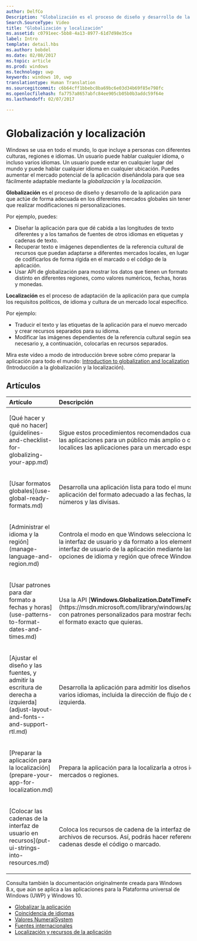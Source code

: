 ```yaml
---
author: DelfCo
Description: "Globalización es el proceso de diseño y desarrollo de la aplicación para que actúe de forma adecuada en los diferentes mercados globales sin tener que realizar modificaciones ni personalizaciones."
Search.SourceType: Video
title: "Globalización y localización"
ms.assetid: c0791eec-5bb8-4a13-8977-61d7d98e35ce
label: Intro
template: detail.hbs
ms.author: bobdel
ms.date: 02/08/2017
ms.topic: article
ms.prod: windows
ms.technology: uwp
keywords: windows 10, uwp
translationtype: Human Translation
ms.sourcegitcommit: c6b64cff1bbebc8ba69bc6e03d34b69f85e798fc
ms.openlocfilehash: fa7757a8657abfc84ee905cb05b0b3addc59f64e
ms.lasthandoff: 02/07/2017

---
```


# <a name="globalization-and-localization"></a>Globalización y localización
<link rel="stylesheet" href="https://az835927.vo.msecnd.net/sites/uwp/Resources/css/custom.css">

Windows se usa en todo el mundo, lo que incluye a personas con diferentes culturas, regiones e idiomas. Un usuario puede hablar cualquier idioma, o incluso varios idiomas. Un usuario puede estar en cualquier lugar del mundo y puede hablar cualquier idioma en cualquier ubicación. Puedes aumentar el mercado potencial de la aplicación diseñándola para que sea fácilmente adaptable mediante la *globalización* y la *localización*.

**Globalización** es el proceso de diseño y desarrollo de la aplicación para que actúe de forma adecuada en los diferentes mercados globales sin tener que realizar modificaciones ni personalizaciones.

Por ejemplo, puedes:

-   Diseñar la aplicación para que dé cabida a las longitudes de texto diferentes y a los tamaños de fuentes de otros idiomas en etiquetas y cadenas de texto.
-   Recuperar texto e imágenes dependientes de la referencia cultural de recursos que puedan adaptarse a diferentes mercados locales, en lugar de codificarlos de forma rígida en el marcado o el código de la aplicación.
-   Usar API de globalización para mostrar los datos que tienen un formato distinto en diferentes regiones, como valores numéricos, fechas, horas y monedas.

**Localización** es el proceso de adaptación de la aplicación para que cumpla los requisitos políticos, de idioma y cultura de un mercado local específico.

Por ejemplo:

-   Traducir el texto y las etiquetas de la aplicación para el nuevo mercado y crear recursos separados para su idioma.
-   Modificar las imágenes dependientes de la referencia cultural según sea necesario y, a continuación, colocarlas en recursos separados.

Mira este vídeo a modo de introducción breve sobre cómo preparar la aplicación para todo el mundo: [Introduction to globalization and localization](https://channel9.msdn.com/Blogs/One-Dev-Minute/Introduction-to-globalization-and-localization) (Introducción a la globalización y la localización).

## <a name="articles"></a>Artículos
<table>
<colgroup>
<col width="50%" />
<col width="50%" />
</colgroup>
<thead>
<tr class="header">
<th align="left">Artículo</th>
<th align="left">Descripción</th>
</tr>
</thead>
<tbody>
<tr class="odd">
<td align="left"><p>[Qué hacer y qué no hacer](guidelines-and-checklist-for-globalizing-your-app.md)</p></td>
<td align="left"><p>Sigue estos procedimientos recomendados cuando globalices las aplicaciones para un público más amplio o cuando localices las aplicaciones para un mercado específico.</p></td>
</tr>
<tr class="odd">
<td align="left"><p>[Usar formatos globales](use-global-ready-formats.md)</p></td>
<td align="left"><p>Desarrolla una aplicación lista para todo el mundo mediante la aplicación del formato adecuado a las fechas, las horas, los números y las divisas.</p></td>
</tr>
<tr class="even">
<td align="left"><p>[Administrar el idioma y la región](manage-language-and-region.md)</p></td>
<td align="left"><p>Controla el modo en que Windows selecciona los recursos de la interfaz de usuario y da formato a los elementos de la interfaz de usuario de la aplicación mediante las diversas opciones de idioma y región que ofrece Windows.</p></td>
</tr>
<tr class="odd">
<td align="left"><p>[Usar patrones para dar formato a fechas y horas](use-patterns-to-format-dates-and-times.md)</p></td>
<td align="left"><p>Usa la API [<strong>Windows.Globalization.DateTimeFormatting</strong>](https://msdn.microsoft.com/library/windows/apps/br206859) con patrones personalizados para mostrar fechas y horas en el formato exacto que quieras.</p></td>
</tr>
<tr class="even">
<td align="left"><p>[Ajustar el diseño y las fuentes, y admitir la escritura de derecha a izquierda](adjust-layout-and-fonts--and-support-rtl.md)</p></td>
<td align="left"><p>Desarrolla la aplicación para admitir los diseños y fuentes de varios idiomas, incluida la dirección de flujo de derecha a izquierda.</p></td>
</tr>
<tr class="odd">
<td align="left"><p>[Preparar la aplicación para la localización](prepare-your-app-for-localization.md)</p></td>
<td align="left"><p>Prepara la aplicación para la localizarla a otros idiomas, mercados o regiones.</p></td>
</tr>
<tr class="even">
<td align="left"><p>[Colocar las cadenas de la interfaz de usuario en recursos](put-ui-strings-into-resources.md)</p></td>
<td align="left"><p>Coloca los recursos de cadena de la interfaz de usuario en archivos de recursos. Así, podrás hacer referencia a dichas cadenas desde el código o marcado.</p></td>
</tr>
</tbody>
</table>

 

Consulta también la documentación originalmente creada para Windows 8.x, que aún se aplica a las aplicaciones para la Plataforma universal de Windows (UWP) y Windows 10.

-   [Globalizar la aplicación](https://msdn.microsoft.com/library/windows/apps/xaml/hh965328)
-   [Coincidencia de idiomas](https://msdn.microsoft.com/library/windows/apps/xaml/jj673578.aspx)
-   [Valores NumeralSystem](https://msdn.microsoft.com/library/windows/apps/xaml/jj236471.aspx)
-   [Fuentes internacionales](https://msdn.microsoft.com/library/windows/apps/xaml/dn263115.aspx)
-   [Localización y recursos de la aplicación](https://msdn.microsoft.com/library/windows/apps/xaml/hh710212.aspx)

 

 




